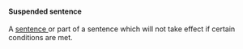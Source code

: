 ####  Suspended sentence

A [ sentence ](/en/justice/criminal-law/criminal-trial/types-of-sentences/) or
part of a sentence which will not take effect if certain conditions are met.

